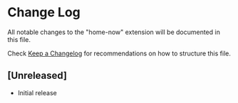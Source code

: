 # Change Log

All notable changes to the "home-now" extension will be documented in this file.

Check [Keep a Changelog](http://keepachangelog.com/) for recommendations on how to structure this file.

## [Unreleased]

- Initial release